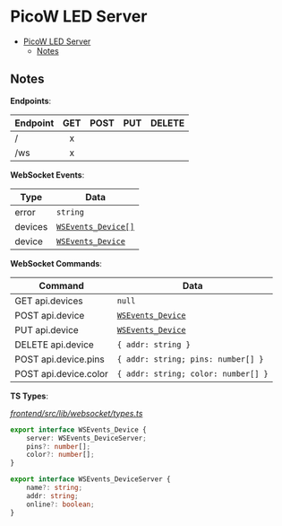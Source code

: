 # PicoW LED Server

<!--toc:start-->

- [PicoW LED Server](#picow-led-server)
  - [Notes](#notes)

<!--toc:end-->

## Notes

**Endpoints**:

| Endpoint | GET | POST | PUT | DELETE |
| -------- | :-: | :--: | :-: | :----: |
| /        |  x  |      |     |        |
| /ws      |  x  |      |     |        |

**WebSocket Events**:

| Type    | Data                             |
| ------- | -------------------------------- |
| error   | `string`                         |
| devices | [`WSEvents_Device[]`](#ts-types) |
| device  | [`WSEvents_Device`](#ts-types)   |

**WebSocket Commands**:

| Command               | Data                                |
| --------------------- | ----------------------------------- |
| GET api.devices       | `null`                              |
| POST api.device       | [`WSEvents_Device`](#ts-types)      |
| PUT api.device        | [`WSEvents_Device`](#ts-types)      |
| DELETE api.device     | `{ addr: string }`                  |
| POST api.device.pins  | `{ addr: string; pins: number[] }`  |
| POST api.device.color | `{ addr: string; color: number[] }` |

<a id="ts-types"></a>

**TS Types**:

_[frontend/src/lib/websocket/types.ts](frontend/src/lib/websocket/types.ts)_

```typescript
export interface WSEvents_Device {
    server: WSEvents_DeviceServer;
    pins?: number[];
    color?: number[];
}

export interface WSEvents_DeviceServer {
    name?: string;
    addr: string;
    online?: boolean;
}
```
